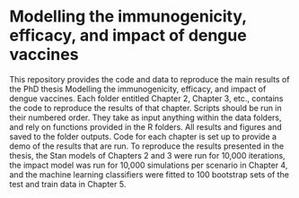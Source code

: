 # Modelling the immunogenicity, efficacy, and impact of dengue vaccines

This repository provides the code and data to reproduce the main results of the PhD thesis Modelling the immunogenicity, efficacy, and impact of
dengue vaccines. Each folder entitled Chapter 2, Chapter 3, etc., contains the code to reproduce the results of that chapter. Scripts should be run in their numbered order. They take as input anything within the data folders, and rely on functions provided in the R folders. All results and figures and saved to the folder outputs. Code for each chapter is set up to provide a demo of the results that are run. To reproduce the results presented in the thesis, the Stan models of Chapters 2 and 3 were run for 10,000 iterations, the impact model was run for 10,000 simulations per scenario in Chapter 4, and the machine learning classifiers were fitted to 100 bootstrap sets of the test and train data in Chapter 5.  
